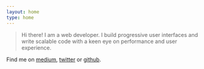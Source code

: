 ```yaml
---
layout: home
type: home
---
```


> Hi there! I am a web developer. I build progressive user interfaces and write scalable code with a keen eye on performance and user experience.

Find me on [medium](https://medium.com/@jeremenichelli), [twitter](https://twitter.com/jeremenichelli) or&nbsp;[github](https://github.com/jeremenichelli).
